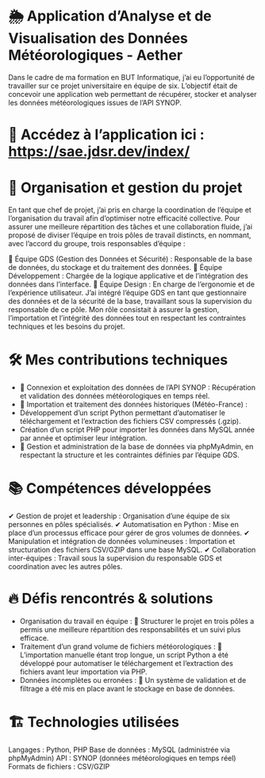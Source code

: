# 🌦️ Application d’Analyse et de Visualisation des Données Météorologiques - Aether

Dans le cadre de ma formation en BUT Informatique, j’ai eu l’opportunité de travailler sur ce projet universitaire en équipe de six. L’objectif était de concevoir une application web permettant de récupérer, stocker et analyser les données météorologiques issues de l’API SYNOP.

# 🔗 Accédez à l’application ici : https://sae.jdsr.dev/index/

# 🚀 Organisation et gestion du projet
En tant que chef de projet, j’ai pris en charge la coordination de l’équipe et l’organisation du travail afin d’optimiser notre efficacité collective. Pour assurer une meilleure répartition des tâches et une collaboration fluide, j’ai proposé de diviser l’équipe en trois pôles de travail distincts, en nommant, avec l’accord du groupe, trois responsables d’équipe :

🔹 Équipe GDS (Gestion des Données et Sécurité) : Responsable de la base de données, du stockage et du traitement des données.
🔹 Équipe Développement : Chargée de la logique applicative et de l’intégration des données dans l’interface.
🔹 Équipe Design : En charge de l’ergonomie et de l’expérience utilisateur.
J’ai intégré l’équipe GDS en tant que gestionnaire des données et de la sécurité de la base, travaillant sous la supervision du responsable de ce pôle. Mon rôle consistait à assurer la gestion, l’importation et l’intégrité des données tout en respectant les contraintes techniques et les besoins du projet.

# 🛠 Mes contributions techniques
  - 🔗 Connexion et exploitation des données de l’API SYNOP : Récupération et validation des données météorologiques en temps réel.
  - 📂 Importation et traitement des données historiques (Météo-France) :
  - Développement d’un script Python permettant d’automatiser le téléchargement et l’extraction des fichiers CSV compressés (.gzip).
  - Création d’un script PHP pour importer les données dans MySQL année par année et optimiser leur intégration.
  - 💾 Gestion et administration de la base de données via phpMyAdmin, en respectant la structure et les contraintes définies par l’équipe GDS.

# 📚 Compétences développées
  ✔ Gestion de projet et leadership : Organisation d’une équipe de six personnes en pôles spécialisés.
  ✔ Automatisation en Python : Mise en place d’un processus efficace pour gérer de gros volumes de données.
  ✔ Manipulation et intégration de données volumineuses : Importation et structuration des fichiers CSV/GZIP dans une base MySQL.
  ✔ Collaboration inter-équipes : Travail sous la supervision du responsable GDS et coordination avec les autres pôles.

  # 🔥 Défis rencontrés & solutions
  - Organisation du travail en équipe :
    🔹 Structurer le projet en trois pôles a permis une meilleure répartition des responsabilités et un suivi plus efficace.
- Traitement d’un grand volume de fichiers météorologiques :
  🔹 L’importation manuelle étant trop longue, un script Python a été développé pour automatiser le téléchargement et l’extraction des fichiers avant leur importation via PHP.
- Données incomplètes ou erronées :
  🔹 Un système de validation et de filtrage a été mis en place avant le stockage en base de données.

# 🏗 Technologies utilisées
Langages : Python, PHP
Base de données : MySQL (administrée via phpMyAdmin)
API : SYNOP (données météorologiques en temps réel)
Formats de fichiers : CSV/GZIP
